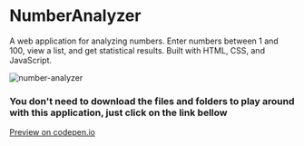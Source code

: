 # NumberAnalyzer
A web application for analyzing numbers. Enter numbers between 1 and 100, view a list, and get statistical results. Built with HTML, CSS, and JavaScript.

![number-analyzer](https://github.com/geovannewashington/NumberAnalyzer/assets/156543114/488d93c6-595d-4b98-b09a-0683b86a29d1)
<h3>You don't need to download the files and folders to play around with this application, just click on the link bellow</h3>
<a href="https://codepen.io/geovannewashington/pen/PogYbKB" target="_blank" rel="noopener noreferrer">Preview on codepen.io</a>
